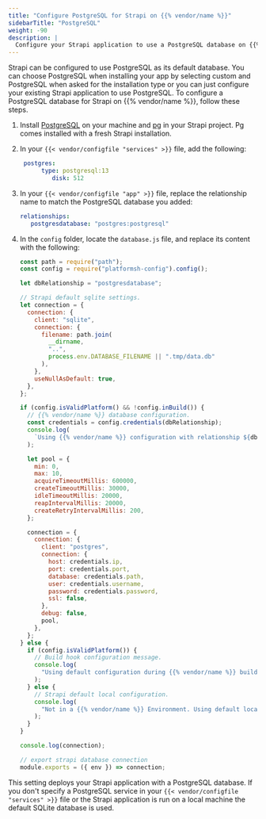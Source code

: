 ```yaml
---
title: "Configure PostgreSQL for Strapi on {{% vendor/name %}}"
sidebarTitle: "PostgreSQL"
weight: -90
description: |
  Configure your Strapi application to use a PostgreSQL database on {{% vendor/name %}}.
---
```


Strapi can be configured to use PostgreSQL as its default database.
You can choose PostgreSQL when installing your app by selecting custom and PostgreSQL when asked for the installation type
or you can just configure your existing Strapi application to use PostgreSQL.
To configure a PostgreSQL database for Strapi on {{% vendor/name %}}, follow these steps.

1. Install [PostgreSQL](https://www.postgresql.org/download/) on your machine
   and [pg](https://www.npmjs.com/package/pg) in your Strapi project.
   Pg comes installed with a fresh Strapi installation.

1. In your `{{< vendor/configfile "services" >}}` file, add the following:

   ```yaml
   	postgres:
   	     type: postgresql:13
            disk: 512
   ```

1. In your `{{< vendor/configfile "app" >}}` file, replace the relationship name to match the PostgreSQL database you added:

   ```yaml
   relationships:
      postgresdatabase: "postgres:postgresql"
   ```

1. In the `config` folder, locate the `database.js` file, and replace its content with the following:

   ```js
   const path = require("path");
   const config = require("platformsh-config").config();

   let dbRelationship = "postgresdatabase";

   // Strapi default sqlite settings.
   let connection = {
     connection: {
       client: "sqlite",
       connection: {
         filename: path.join(
           __dirname,
           "..",
           process.env.DATABASE_FILENAME || ".tmp/data.db"
         ),
       },
       useNullAsDefault: true,
     },
   };

   if (config.isValidPlatform() && !config.inBuild()) {
     // {{% vendor/name %}} database configuration.
     const credentials = config.credentials(dbRelationship);
     console.log(
       `Using {{% vendor/name %}} configuration with relationship ${dbRelationship}.`
     );

     let pool = {
       min: 0,
       max: 10,
       acquireTimeoutMillis: 600000,
       createTimeoutMillis: 30000,
       idleTimeoutMillis: 20000,
       reapIntervalMillis: 20000,
       createRetryIntervalMillis: 200,
     };

     connection = {
       connection: {
         client: "postgres",
         connection: {
           host: credentials.ip,
           port: credentials.port,
           database: credentials.path,
           user: credentials.username,
           password: credentials.password,
           ssl: false,
         },
         debug: false,
         pool,
       },
     };
   } else {
     if (config.isValidPlatform()) {
       // Build hook configuration message.
       console.log(
         "Using default configuration during {{% vendor/name %}} build hook until relationships are available."
       );
     } else {
       // Strapi default local configuration.
       console.log(
         "Not in a {{% vendor/name %}} Environment. Using default local sqlite configuration."
       );
     }
   }

   console.log(connection);

   // export strapi database connection
   module.exports = ({ env }) => connection;
   ```

This setting deploys your Strapi application with a PostgreSQL database.
If you don't specify a PostgreSQL service in your `{{< vendor/configfile "services" >}}` file or the Strapi application is run on a local machine
the default SQLite database is used.
